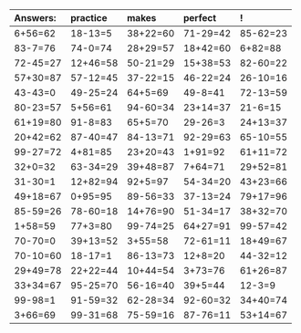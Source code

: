 | Answers: | practice | makes | perfect | ! |
| :--- | :--- | :--- | :--- | :--- |
| 6+56=62 | 18-13=5 | 38+22=60 | 71-29=42 | 85-62=23 | 
| 83-7=76 | 74-0=74 | 28+29=57 | 18+42=60 | 6+82=88 | 
| 72-45=27 | 12+46=58 | 50-21=29 | 15+38=53 | 82-60=22 | 
| 57+30=87 | 57-12=45 | 37-22=15 | 46-22=24 | 26-10=16 | 
| 43-43=0 | 49-25=24 | 64+5=69 | 49-8=41 | 72-13=59 | 
| 80-23=57 | 5+56=61 | 94-60=34 | 23+14=37 | 21-6=15 | 
| 61+19=80 | 91-8=83 | 65+5=70 | 29-26=3 | 24+13=37 | 
| 20+42=62 | 87-40=47 | 84-13=71 | 92-29=63 | 65-10=55 | 
| 99-27=72 | 4+81=85 | 23+20=43 | 1+91=92 | 61+11=72 | 
| 32+0=32 | 63-34=29 | 39+48=87 | 7+64=71 | 29+52=81 | 
| 31-30=1 | 12+82=94 | 92+5=97 | 54-34=20 | 43+23=66 | 
| 49+18=67 | 0+95=95 | 89-56=33 | 37-13=24 | 79+17=96 | 
| 85-59=26 | 78-60=18 | 14+76=90 | 51-34=17 | 38+32=70 | 
| 1+58=59 | 77+3=80 | 99-74=25 | 64+27=91 | 99-57=42 | 
| 70-70=0 | 39+13=52 | 3+55=58 | 72-61=11 | 18+49=67 | 
| 70-10=60 | 18-17=1 | 86-13=73 | 12+8=20 | 44-32=12 | 
| 29+49=78 | 22+22=44 | 10+44=54 | 3+73=76 | 61+26=87 | 
| 33+34=67 | 95-25=70 | 56-16=40 | 39+5=44 | 12-3=9 | 
| 99-98=1 | 91-59=32 | 62-28=34 | 92-60=32 | 34+40=74 | 
| 3+66=69 | 99-31=68 | 75-59=16 | 87-76=11 | 53+14=67 | 
